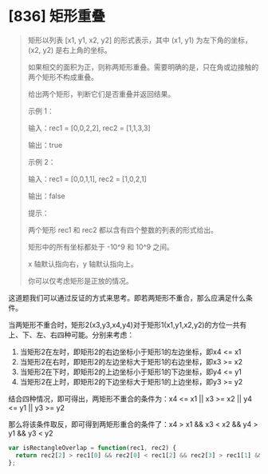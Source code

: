 # [836] 矩形重叠

> 矩形以列表 [x1, y1, x2, y2] 的形式表示，其中 (x1, y1) 为左下角的坐标，(x2, y2) 是右上角的坐标。
>
> 如果相交的面积为正，则称两矩形重叠。需要明确的是，只在角或边接触的两个矩形不构成重叠。
>
> 给出两个矩形，判断它们是否重叠并返回结果。
>
> 示例 1：
>
> 输入：rec1 = [0,0,2,2], rec2 = [1,1,3,3]
>
> 输出：true
>
> 示例 2：
>
> 输入：rec1 = [0,0,1,1], rec2 = [1,0,2,1]
>
> 输出：false
>
> 提示：
>
> 两个矩形 rec1 和 rec2 都以含有四个整数的列表的形式给出。
>
> 矩形中的所有坐标都处于 -10^9 和 10^9 之间。
>
> x 轴默认指向右，y 轴默认指向上。
>
> 你可以仅考虑矩形是正放的情况。

这道题我们可以通过反证的方式来思考。即若两矩形不重合，那么应满足什么条件。

当两矩形不重合时，矩形2(x3,y3,x4,y4)对于矩形1(x1,y1,x2,y2)的方位一共有上、下、左、右四种可能。分别来考虑：

1. 当矩形2在左时，即矩形2的右边坐标小于矩形1的左边坐标，即x4 <= x1
2. 当矩形2在右时，即矩形2的左边坐标大于矩形1的右边坐标，即x3 >= x2
3. 当矩形2在下时，即矩形2的上边坐标小于矩形1的下边坐标，即y4 <= y1
4. 当矩形2在上时，即矩形2的下边坐标大于矩形1的上边坐标，即y3 >= y2

结合四种情况，即可得出，两矩形不重合的条件为：x4 <= x1 || x3 >= x2 || y4 <= y1 || y3 >= y2

那么将该条件取反，即可得到两矩形重合的条件了：x4 > x1 && x3 < x2 && y4 > y1 && y3 < y2

```js
var isRectangleOverlap = function(rec1, rec2) {
  return rec2[2] > rec1[0] && rec2[0] < rec1[2] && rec2[3] > rec1[1] && rec2[1] < rec1[3]
};
```
